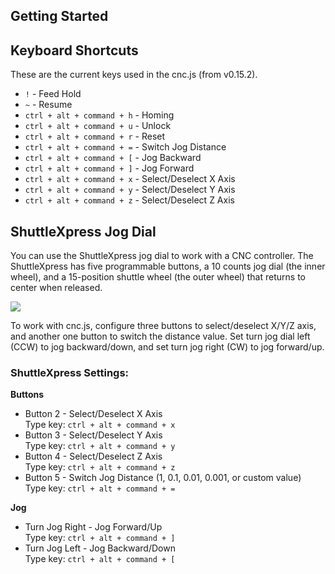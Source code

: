 ## Getting Started

## Keyboard Shortcuts
These are the current keys used in the cnc.js (from v0.15.2).
* `!` - Feed Hold
* `~` - Resume
* `ctrl + alt + command + h` - Homing
* `ctrl + alt + command + u` - Unlock
* `ctrl + alt + command + r` - Reset
* `ctrl + alt + command + =` - Switch Jog Distance
* `ctrl + alt + command + [` - Jog Backward
* `ctrl + alt + command + ]` - Jog Forward
* `ctrl + alt + command + x` - Select/Deselect X Axis
* `ctrl + alt + command + y` - Select/Deselect Y Axis
* `ctrl + alt + command + z` - Select/Deselect Z Axis

## ShuttleXpress Jog Dial
You can use the ShuttleXpress jog dial to work with a CNC controller. The ShuttleXpress has five programmable buttons, a 10 counts jog dial (the inner wheel), and a 15-position shuttle wheel (the outer wheel) that returns to center when released.

![](https://raw.githubusercontent.com/cheton/cnc.js/dev/media/ShuttleXpress.jpg)

To work with cnc.js, configure three buttons to select/deselect X/Y/Z axis, and another one button to switch the distance value. Set turn jog dial left (CCW) to jog backward/down, and set turn jog right (CW) to jog forward/up.

### ShuttleXpress Settings:

**Buttons**
* Button 2 - Select/Deselect X Axis<br>
  Type key: `ctrl + alt + command + x`
* Button 3 - Select/Deselect Y Axis<br>
  Type key: `ctrl + alt + command + y`
* Button 4 - Select/Deselect Z Axis<br>
  Type key: `ctrl + alt + command + z`
* Button 5 - Switch Jog Distance (1, 0.1, 0.01, 0.001, or custom value) <br>
  Type key: `ctrl + alt + command + =`

**Jog**
* Turn Jog Right - Jog Forward/Up<br>
  Type key: `ctrl + alt + command + ]`
* Turn Jog Left - Jog Backward/Down<br>
  Type key: `ctrl + alt + command + [`